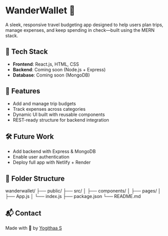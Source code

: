 # WanderWallet 💸

A sleek, responsive travel budgeting app designed to help users plan trips, manage expenses, and keep spending in check—built using the MERN stack.

## 🔧 Tech Stack

- **Frontend**: React.js, HTML, CSS
- **Backend**: Coming soon (Node.js + Express)
- **Database**: Coming soon (MongoDB)

## 🚀 Features

- Add and manage trip budgets
- Track expenses across categories
- Dynamic UI built with reusable components
- REST-ready structure for backend integration

## 🛠️ Future Work

- Add backend with Express & MongoDB
- Enable user authentication
- Deploy full app with Netlify + Render



## 📂 Folder Structure
wanderwallet/
├── public/
├── src/
│ ├── components/
│ ├── pages/
│ ├── App.js
│ └── index.js
├── package.json
└── README.md

## 📬 Contact

Made with 💙 by [Yogithaa S](https://www.linkedin.com/in/yogithaa-s)

